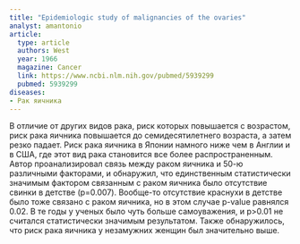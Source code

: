 ```yaml
---
title: "Epidemiologic study of malignancies of the ovaries"
analyst: amantonio
article:
  type: article
  authors: West
  year: 1966
  magazine: Cancer
  link: https://www.ncbi.nlm.nih.gov/pubmed/5939299
  pubmed: 5939299
diseases:
- Рак яичника
---
```


В отличие от других видов рака, риск которых повышается с возрастом, риск рака яичника повышается до семидесятилетнего возраста, а затем резко падает. Риск рака яичника в Японии намного ниже чем в Англии и в США, где этот вид рака становится все более распространенным.
Автор проанализировал связь между раком яичника и 50-ю различными факторами, и обнаружил, что единственным статистически значимым фактором связанным с раком яичника было отсутствие свинки в детстве (p=0.007). Вообще-то отсутствие краснухи в детстве было тоже связано с раком яичника, но в этом случае p-value равнялся 0.02. В те годы у ученых было чуть больше самоуважения, и p>0.01 не считался статистически значимым результатом.
Также обнаружилось, что риск рака яичника у незамужних женщин был значительно выше.
